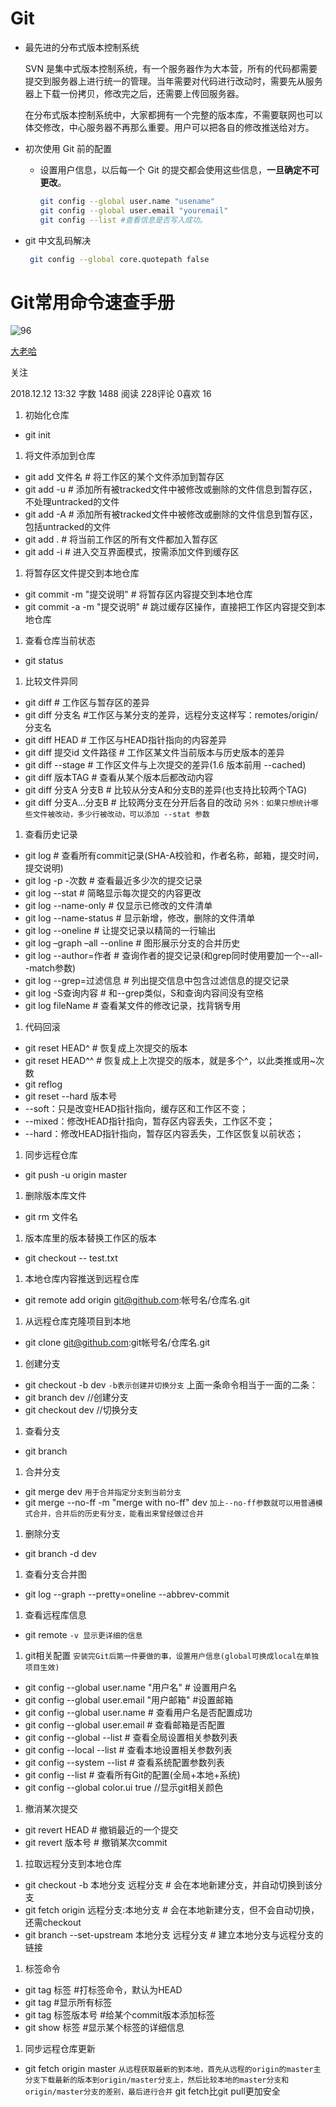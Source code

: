Git
===

* 最先进的分布式版本控制系统

  SVN 是集中式版本控制系统，有一个服务器作为大本营，所有的代码都需要提交到服务器上进行统一的管理。当年需要对代码进行改动时，需要先从服务器上下载一份拷贝，修改完之后，还需要上传回服务器。

  在分布式版本控制系统中，大家都拥有一个完整的版本库，不需要联网也可以体交修改，中心服务器不再那么重要。用户可以把各自的修改推送给对方。

* 初次使用 Git 前的配置

  - 设置用户信息，以后每一个 Git 的提交都会使用这些信息，**一旦确定不可更改**。

    ```bash
    git config --global user.name "usename"
    git config --global user.email "youremail"
    git config --list #查看信息是否写入成功。
    ```

* git 中文乱码解决

  ```bash
   git config --global core.quotepath false
  ```

# Git常用命令速查手册

![96](https://upload.jianshu.io/users/upload_avatars/1153338/d63d8b3f-1d39-459a-a808-64ef752a80c1.jpg?imageMogr2/auto-orient/strip|imageView2/1/w/96/h/96)

 

[大老哈](https://www.jianshu.com/u/c10fd5e3fcbb)

 

关注

2018.12.12 13:32 字数 1488 阅读 228评论 0喜欢 16

1. 初始化仓库

- git init

1. 将文件添加到仓库

- git add 文件名 # 将工作区的某个文件添加到暂存区
- git add -u # 添加所有被tracked文件中被修改或删除的文件信息到暂存区，不处理untracked的文件
- git add -A # 添加所有被tracked文件中被修改或删除的文件信息到暂存区，包括untracked的文件
- git add . # 将当前工作区的所有文件都加入暂存区
- git add -i # 进入交互界面模式，按需添加文件到缓存区

1. 将暂存区文件提交到本地仓库

- git commit -m "提交说明" # 将暂存区内容提交到本地仓库
- git commit -a -m "提交说明" # 跳过缓存区操作，直接把工作区内容提交到本地仓库

1. 查看仓库当前状态

- git status

1. 比较文件异同

- git diff # 工作区与暂存区的差异
- git diff 分支名 #工作区与某分支的差异，远程分支这样写：remotes/origin/分支名
- git diff HEAD # 工作区与HEAD指针指向的内容差异
- git diff 提交id 文件路径 # 工作区某文件当前版本与历史版本的差异
- git diff --stage # 工作区文件与上次提交的差异(1.6 版本前用 --cached)
- git diff 版本TAG # 查看从某个版本后都改动内容
- git diff 分支A 分支B # 比较从分支A和分支B的差异(也支持比较两个TAG)
- git diff 分支A...分支B # 比较两分支在分开后各自的改动
  `另外：如果只想统计哪些文件被改动，多少行被改动，可以添加 --stat 参数`

1. 查看历史记录

- git log # 查看所有commit记录(SHA-A校验和，作者名称，邮箱，提交时间，提交说明)
- git log -p -次数 # 查看最近多少次的提交记录
- git log --stat # 简略显示每次提交的内容更改
- git log --name-only # 仅显示已修改的文件清单
- git log --name-status # 显示新增，修改，删除的文件清单
- git log --oneline # 让提交记录以精简的一行输出
- git log –graph –all --online # 图形展示分支的合并历史
- git log --author=作者 # 查询作者的提交记录(和grep同时使用要加一个--all--match参数)
- git log --grep=过滤信息 # 列出提交信息中包含过滤信息的提交记录
- git log -S查询内容 # 和--grep类似，S和查询内容间没有空格
- git log fileName # 查看某文件的修改记录，找背锅专用

1. 代码回滚

- git reset HEAD^ # 恢复成上次提交的版本
- git reset HEAD^^ # 恢复成上上次提交的版本，就是多个^，以此类推或用~次数
- git reflog
- git reset --hard 版本号
- --soft：只是改变HEAD指针指向，缓存区和工作区不变；
- --mixed：修改HEAD指针指向，暂存区内容丢失，工作区不变；
- --hard：修改HEAD指针指向，暂存区内容丢失，工作区恢复以前状态；

1. 同步远程仓库

- git push -u origin master

1. 删除版本库文件

- git rm 文件名

1. 版本库里的版本替换工作区的版本

- git checkout -- test.txt

1. 本地仓库内容推送到远程仓库

- git remote add origin [git@github.com](mailto:git@github.com):帐号名/仓库名.git

1. 从远程仓库克隆项目到本地

- git clone [git@github.com](mailto:git@github.com):git帐号名/仓库名.git

1. 创建分支

- git checkout -b dev
  `-b表示创建并切换分支`
  上面一条命令相当于一面的二条：
- git branch dev //创建分支
- git checkout dev //切换分支

1. 查看分支

- git branch

1. 合并分支

- git merge dev
  `用于合并指定分支到当前分支`
- git merge --no-ff -m "merge with no-ff" dev
  `加上--no-ff参数就可以用普通模式合并，合并后的历史有分支，能看出来曾经做过合并`

1. 删除分支

- git branch -d dev

1. 查看分支合并图

- git log --graph --pretty=oneline --abbrev-commit

1. 查看远程库信息

- git remote
  `-v 显示更详细的信息`

1. git相关配置
   `安装完Git后第一件要做的事，设置用户信息(global可换成local在单独项目生效)`

- git config --global user.name "用户名" # 设置用户名
- git config --global user.email "用户邮箱" #设置邮箱
- git config --global user.name # 查看用户名是否配置成功
- git config --global user.email # 查看邮箱是否配置
- git config --global --list # 查看全局设置相关参数列表
- git config --local --list # 查看本地设置相关参数列表
- git config --system --list # 查看系统配置参数列表
- git config --list # 查看所有Git的配置(全局+本地+系统)
- git config --global color.ui true //显示git相关颜色

1. 撤消某次提交

- git revert HEAD # 撤销最近的一个提交
- git revert 版本号 # 撤销某次commit

1. 拉取远程分支到本地仓库

- git checkout -b 本地分支 远程分支 # 会在本地新建分支，并自动切换到该分支
- git fetch origin 远程分支:本地分支 # 会在本地新建分支，但不会自动切换，还需checkout
- git branch --set-upstream 本地分支 远程分支 # 建立本地分支与远程分支的链接

1. 标签命令

- git tag 标签 #打标签命令，默认为HEAD
- git tag #显示所有标签
- git tag 标签版本号 #给某个commit版本添加标签
- git show 标签 #显示某个标签的详细信息

1. 同步远程仓库更新

- git fetch origin master
  `从远程获取最新的到本地，首先从远程的origin的master主分支下载最新的版本到origin/master分支上，然后比较本地的master分支和origin/master分支的差别，最后进行合并`
  git fetch比git pull更加安全